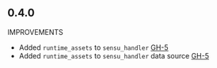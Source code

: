 ## 0.4.0

IMPROVEMENTS

* Added `runtime_assets` to `sensu_handler` [GH-5](https://github.com/jtopjian/terraform-provider-sensu/pull/5)
* Added `runtime_assets` to `sensu_handler` data source [GH-5](https://github.com/jtopjian/terraform-provider-sensu/pull/5)

